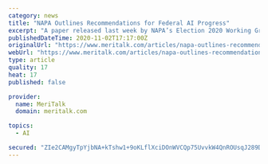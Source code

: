 ```yaml
---
category: news
title: "NAPA Outlines Recommendations for Federal AI Progress"
excerpt: "A paper released last week by NAPA’s Election 2020 Working Group says that AI has numerous benefits, but that concerns with the technology need to be addressed by the next presidential administration as AI continues to move forward."
publishedDateTime: 2020-11-02T17:17:00Z
originalUrl: "https://www.meritalk.com/articles/napa-outlines-recommendations-for-federal-ai-progress/"
webUrl: "https://www.meritalk.com/articles/napa-outlines-recommendations-for-federal-ai-progress/"
type: article
quality: 17
heat: 17
published: false

provider:
  name: MeriTalk
  domain: meritalk.com

topics:
  - AI

secured: "ZIe2CAMgyTpYjbNA+kTshw1+9oKLflXciDOnWVCQp75UvvkW4QnROUsqJ289DznOYfsO3ZfCyXoIIUAOah5fFG8Z3kTr4/wM/xzhozXU+UmvQGJfRVrhyHu5tr4fjSPuUCETw+HInCKS9XHDUt59ADJMY6uUUjOvrdpOfkjgQ9c+K9c2vFfBkndzTWcC0LQ0kTZYZlfOY0kG0JzoEKPZuYOB4A1hERSqt2iwG0kRy7Hw4A6yJm5bZAa/42YTsvBikeyxdGct/R//PaoHOOYBcB9NaTgkclNOQlxYMEl4/iujndZKOuDZNYsbkuIwoJQO6F9ZjCZ9PyfiKvtiBNys2orNjZfsxsjYTSCTx9aMCjk=;SY8gKOGnhR7uVChh6vWLkw=="
---
```


